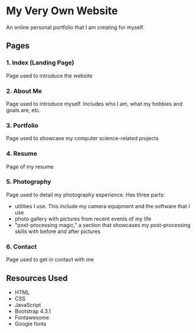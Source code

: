 # My Very Own Website

An online personal portfolio that I am creating for myself.

## Pages

### 1. Index (Landing Page)

Page used to introduce the website

### 2. About Me

Page used to introduce myself. Includes who I am, what my hobbies and goals are, etc.

### 3. Portfolio

Page used to showcase my computer science-related projects

### 4. Resume

Page of my resume

### 5. Photography

Page used to detail my photography experience. Has three parts:
- utilities I use. This include my camera equipment and the software that I use
- photo gallery with pictures from recent events of my life
- "post-processing magic," a section that showcases my post-processing skills with before and after pictures

### 6. Contact

Page used to get in contact with me

## Resources Used

- HTML
- CSS
- JavaScript
- Bootstrap 4.3.1
- Fontawesome
- Google fonts
